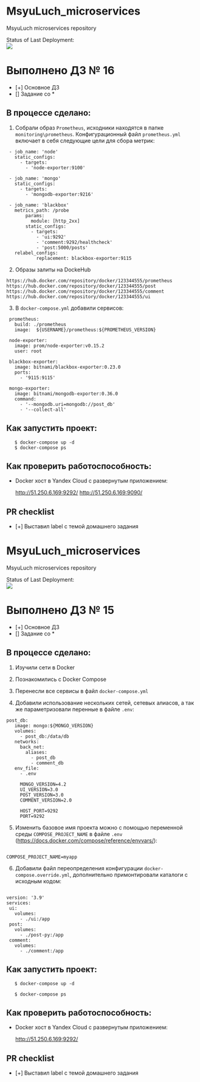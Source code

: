 # MsyuLuch_microservices
MsyuLuch microservices repository

Status of Last Deployment: <br>
<img src="https://github.com/Otus-DevOps-22-08/MsyuLuch_microservices/actions/workflows/%20run-tests.yml/badge.svg"><br>

# Выполнено ДЗ № 16

 - [+] Основное ДЗ
 - [] Задание со *

## В процессе сделано:

 1. Собрали образ `Prometheus`, исходники находятся в папке `monitoring\prometheus`.
 Конфигурационный файл `prometheus.yml` включает в себя следующие цели для сбора метрик:

 ```
  - job_name: 'node'
    static_configs:
      - targets:
        - 'node-exporter:9100'

  - job_name: 'mongo'
    static_configs:
      - targets:
        - 'mongodb-exporter:9216'

  - job_name: 'blackbox'
    metrics_path: /probe
        params:
          module: [http_2xx]
        static_configs:
          - targets:
            - 'ui:9292'
            - 'comment:9292/healthcheck'
            - 'post:5000/posts'
    relabel_configs:
            replacement: blackbox-exporter:9115
 ```

 2. Образы залиты на DockeHub

 ```
 https://hub.docker.com/repository/docker/123344555/prometheus
 https://hub.docker.com/repository/docker/123344555/post
 https://hub.docker.com/repository/docker/123344555/comment
 https://hub.docker.com/repository/docker/123344555/ui
 ```

 3. В `docker-compose.yml` добавили сервисов:

 ```
  prometheus:
    build: ./prometheus
    image:  ${USERNAME}/prometheus:${PROMETHEUS_VERSION}

  node-exporter:
    image: prom/node-exporter:v0.15.2
    user: root

  blackbox-exporter:
    image: bitnami/blackbox-exporter:0.23.0
    ports:
      - '9115:9115'

  mongo-exporter:
    image: bitnami/mongodb-exporter:0.36.0
    command:
      - '--mongodb.uri=mongodb://post_db'
      - '--collect-all'
 ```

## Как запустить проект:

```
   $ docker-compose up -d
   $ docker-compose ps
```

## Как проверить работоспособность:

  - Docker хост в Yandex Cloud с развернутым приложением:

    http://51.250.6.169:9292/
    http://51.250.6.169:9090/

## PR checklist
 - [+] Выставил label с темой домашнего задания


# MsyuLuch_microservices
MsyuLuch microservices repository

Status of Last Deployment: <br>
<img src="https://github.com/Otus-DevOps-22-08/MsyuLuch_microservices/actions/workflows/%20run-tests.yml/badge.svg"><br>

# Выполнено ДЗ № 15

 - [+] Основное ДЗ
 - [] Задание со *

## В процессе сделано:

 1. Изучили сети в Docker

 2. Познакомились с Docker Compose

 3. Перенесли все сервисы в файл `docker-compose.yml`

 4. Добавили использование нескольких сетей, сетевых алиасов, а так же параметризовали перенные в файле `.env`:

 ```
 post_db:
    image: mongo:${MONGO_VERSION}
    volumes:
      - post_db:/data/db
    networks:
      back_net:
        aliases:
          - post_db
          - comment_db
    env_file:
      - .env
 ```

 ```
      MONGO_VERSION=4.2
      UI_VERSION=3.0
      POST_VERSION=3.0
      COMMENT_VERSION=2.0

      HOST_PORT=9292
      PORT=9292
 ```

 5. Изменить базовое имя проекта можно с помощью переменной среды `COMPOSE_PROJECT_NAME` в файле `.env`  (https://docs.docker.com/compose/reference/envvars/):

 ```

 COMPOSE_PROJECT_NAME=myapp

 ```
 6. Добавили файл переопределения конфигурации `docker-compose.override.yml`, дополнительно примонтировали каталоги с исходным кодом:

 ```

version: '3.9'
services:
  ui:
    volumes:
      - ./ui:/app
  post:
    volumes:
      - ./post-py:/app
  comment:
    volumes:
      - ./comment:/app
 ```

## Как запустить проект:

```
   $ docker-compose up -d

   $ docker-compose ps
```

## Как проверить работоспособность:

  - Docker хост в Yandex Cloud с развернутым приложением:

    http://51.250.6.169:9292/

## PR checklist
 - [+] Выставил label с темой домашнего задания
